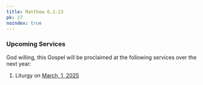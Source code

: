 ```yaml
---
title: Matthew 6.1-13
pk: 17
noindex: true
---
```


### Upcoming Services

God willing, this Gospel will be proclaimed at the following services over the next year:


1. Liturgy on [March,  1, 2025](https://orthocal.info/readings/gregorian/2025/03/01/)
